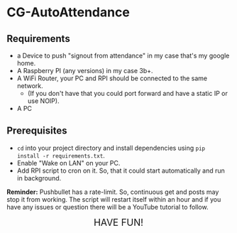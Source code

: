 # CG-AutoAttendance

## Requirements

 - a Device to push "signout from attendance" in my case that's my google home.
 - A Raspberry PI (any versions) in my case 3b+.
 - A WiFi Router, your PC and RPI should be connected to the same network.
   - (If you don't have that you could port forward and have a static IP or use NOIP).
 - A PC

## Prerequisites

 - `cd` into your project directory and install dependencies using `pip install -r requirements.txt`.
 - Enable "Wake on LAN" on your PC.
 - Add RPI script to cron on it. So, that it could start automatically and run in background.

**Reminder:** Pushbullet has a rate-limit. So, continuous get and posts may stop it from working. The script will restart itself within an hour and if you have any issues or question there will be a YouTube tutorial to follow.

<div style="text-align: center;font-size: 1.5em;text-transform: uppercase;">Have fun!</div>
